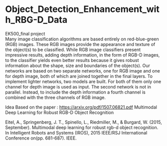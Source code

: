 # Object_Detection_Enhancement_with_RBG-D_Data
EK500_final  project
<br>
Many image classification algorithms are based entirely on red-blue-green (RGB) images. These RGB images provide the appearance and texture of the object(s) to be classified. While RGB image classifiers present impressive results, adding depth information, in the form of RGB-D images, to the classifier yields even better results because it gives robust information about the shape, size and boundaries of the object(s). Our networks are based on  two separate networks, one for RGB image and one for depth image, both of which are joined together in the final layers.
To implement lighter networks, two models are built. For both of them only one channel for depth image is used as input.   The second network is not in parallel.  Instead, to include the depth information a fourth channel is combined with the three channels of RGB image.

Idea Based on the paper : https://arxiv.org/pdf/1507.06821.pdf
Multimodal Deep Learning for Robust RGB-D Object Recognition

Eitel, A., Springenberg, J. T., Spinello, L., Riedmiller, M., & Burgard, W. (2015, September). Multimodal deep learning for robust rgb-d object recognition. In Intelligent Robots and Systems (IROS), 2015 IEEE/RSJ International Conference on(pp. 681-687). IEEE.

